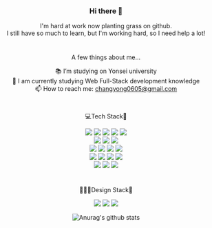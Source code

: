 <div align="center">

### Hi there 👋

I'm hard at work now planting grass on github.  
I still have so much to learn, but I'm working hard, so I need help a lot!

#

A few things about me...
<!--
**devTabasco/devTabasco** is a ✨ _special_ ✨ repository because its `README.md` (this file) appears on your GitHub profile.

Here are some ideas to get you started:

- 🔭 I’m currently working on Korea Railroad Research Institute
- 🌱 I’m currently learning Swift for iOS mobile app development
- 👯 I’m looking to collaborate on ...
- 🤔 I’m looking for help with ...
- 💬 Ask me about ...
- 📫 How to reach me: ...
- 😄 Pronouns: ...
- ⚡ Fun fact: ...
-->

📚 I’m studying on Yonsei university<br/>
🌱 I am currently studying Web Full-Stack development knowledge<br/>
📫 How to reach me: changyong0605@gmail.com<br/>

#

💻Tech Stack📱

<img src="https://img.shields.io/badge/Swift-F05138?style=flat&logo=Swift&logoColor=white"/> <img src="https://img.shields.io/badge/Python-3776AB?style=flat&logo=Python&logoColor=white"/> <img src="https://img.shields.io/badge/Java-007396?style=flat&logo=Java&logoColor=white"/> <img src="https://img.shields.io/badge/JavaScript-F7DF1E?style=flat&logo=JavaScript&logoColor=white"/> <img src="https://img.shields.io/badge/R-276DC3?style=flat&logo=R&logoColor=white"/></br>
<img src="https://img.shields.io/badge/Spring-6DB33F?style=flat&logo=Spring&logoColor=white"/> <img src="https://img.shields.io/badge/SpringBoot-6DB33F?style=flat&logo=SpringBoot&logoColor=white"/> <img src="https://img.shields.io/badge/Bootstrap-7952B3?style=flat&logo=Bootstrap&logoColor=white"/></br>
<img src="https://img.shields.io/badge/Xcode-147EFB?style=flat&logo=Xcode&logoColor=white"/> <img src="https://img.shields.io/badge/Eclipse IDE-2C2255?style=flat&logo=Eclipse IDE&logoColor=white"/> <img src="https://img.shields.io/badge/Visual Studio Code-007ACC?style=flat&logo=Visual Studio Code&logoColor=white"/> <img src="https://img.shields.io/badge/RStudio-75AADB?style=flat&logo=RStudio&logoColor=white"/></br>
<img src="https://img.shields.io/badge/MySQL-4479A1?style=flat&logo=MySQL&logoColor=white"/> <img src="https://img.shields.io/badge/Oracle-F80000?style=flat&logo=Oracle&logoColor=white"/> <img src="https://img.shields.io/badge/Git-F05032?style=flat&logo=Git&logoColor=white"/> <img src="https://img.shields.io/badge/Github-181717?style=flat&logo=Github&logoColor=#181717"/></br>
<img src="https://img.shields.io/badge/Arduino-00979D?style=flat&logo=Arduino&logoColor=white"/> <img src="https://img.shields.io/badge/micro:bit-00ED00?style=flat&logo=micro:bit&logoColor=white"/> <img src="https://img.shields.io/badge/Scratch-4D97FF?style=flat&logo=Scratch&logoColor=white"/></br>

<!--img src="https://img.shields.io/badge/OpenGL-5586A4?style=flat&logo=OpenGL&logoColor=white"/--> 

#

👨🏻‍🎨Design Stack🎨

<img src="https://img.shields.io/badge/Adobe Photoshop-31A8FF?style=flat&logo=Adobe Photoshop&logoColor=white"/> <img src="https://img.shields.io/badge/Adobe Illustrator-FF9A00?style=flat&logo=Adobe Illustrator&logoColor=white"/> <img src="https://img.shields.io/badge/Adobe XD-FF61F6?style=flat&logo=Adobe XD&logoColor=white"/>

![Anurag's github stats](https://github-readme-stats.vercel.app/api?username=devTabasco&show_icons=true&theme=vue) 

<!--![Top Langs](https://github-readme-stats.vercel.app/api/top-langs/?username=devTabasco&layout=compact&theme=prussian)-->

</div>

